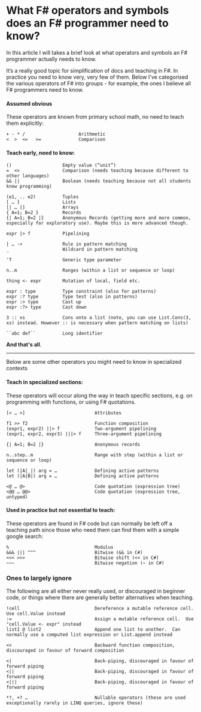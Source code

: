 # What F# operators and symbols does an F# programmer need to know?

In this article I will takes a brief look at what operators and symbols an F# programmer actually needs to know.

It’s a really good topic for simplification of docs and teaching in F#.  In practice you need to know very, very few of them.
Below I've categorised the various operators of F# into groups - for example, the ones I believe all F# programmers need to know.

 #### Assumed obvious
 
These operators are known from primary school math, no need to teach them explicitly:

    + - * /                    Arithmetic
    <  >  <=   >=              Comparison 
 
#### Teach early, need to know:
 
    ()                   Empty value (“unit”)
    =  <>                Comparison (needs teaching because different to other languages) 
    && ||                Boolean (needs teaching because not all students know programming)
 
    (e1, .. e2)          Tuples
    [ … ]                Lists
    [| … |]              Arrays
    { A=1; B=2 }         Records
    {| A=1; B=2 |}       Anonymous Records (getting more and more common, especially for exploratory use). Maybe this is more advanced though.

    expr |> f            Pipelining
 
    | … ->               Rule in pattern matching
    _                    Wildcard in pattern matching
 
    'T                   Generic type parameter
 
    n..m                 Ranges (within a list or sequence or loop)

    thing <- expr        Mutation of local, field etc.

    expr : type          Type constraint (also for patterns)
    expr :? type         Type test (also in patterns) 
    expr :> type         Cast up
    expr :?> type        Cast down

    3 :: xs              Cons onto a list (note, you can use List.Cons(3, xs) instead. However :: is necessary when pattern matching on lists)

    ``abc def``          Long identifier


**And that's all**.  

------------------------------------------------

Below are some other operators you might need to know in specialized contexts


#### Teach in specialized sections:
 
These operators will occur along the way in teach specific sections, e.g. on
programming with functions, or using F# quotations.

    [< … >]                          Attributes

    f1 >> f2                         Function composition
    (expr1, expr2) ||> f             Two-argument pipelining 
    (expr1, expr2, expr3) |||> f     Three-argument pipelining 

    {| A=1; B=2 |}                   Anonymous records

    n..step..m                       Range with step (within a list or sequence or loop)

    let (|A|_|) arg = …              Defining active patterns
    let (|A|B|) arg = …              Defining active patterns

    <@ … @>                          Code quotation (expression tree)
    <@@ … @@>                        Code quotation (expression tree, untyped)

#### Used in practice but not essential to teach:

These operators are found in F# code but can normally be left off a teaching path since those who need them can find them
with a simple google search:

    %                                Modulus
    &&& ||| ^^^                      Bitwise (&& in C#)
    <<< >>>                          Bitwise shift (<< in C#)
    ~~~                              Bitwise negation (~ in C#)
 
### Ones to largely ignore

The following are all either never really used, or discouraged in beginner code, or things where there are generally
better alternatives when teaching.
 
    !cell                            Dereference a mutable reference cell.  Use cell.Value instead
    :=                               Assign a mutable reference cell.  Use "cell.Value <- expr" instead
    list1 @ list2                    Append one list to another.  Can normally use a computed list expression or List.append instead
    
    <<                               Backward function composition, discouraged in favour of forward composition
    
    <|                               Back-piping, discouraged in favour of forward piping 
    <||                              Back-piping, discouraged in favour of forward piping 
    <|||                             Back-piping, discouraged in favour of forward piping 
    
    *?, +? …                         Nullable operators (these are used exceptionally rarely in LINQ queries, ignore these)
 
